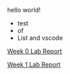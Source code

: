 hello world!
- test
- of
- List and vscode

[Week 0 Lab Report](lab-report-1-week-0.html)

[Week 1 Lab Report](lab-report-1-week-1.html)